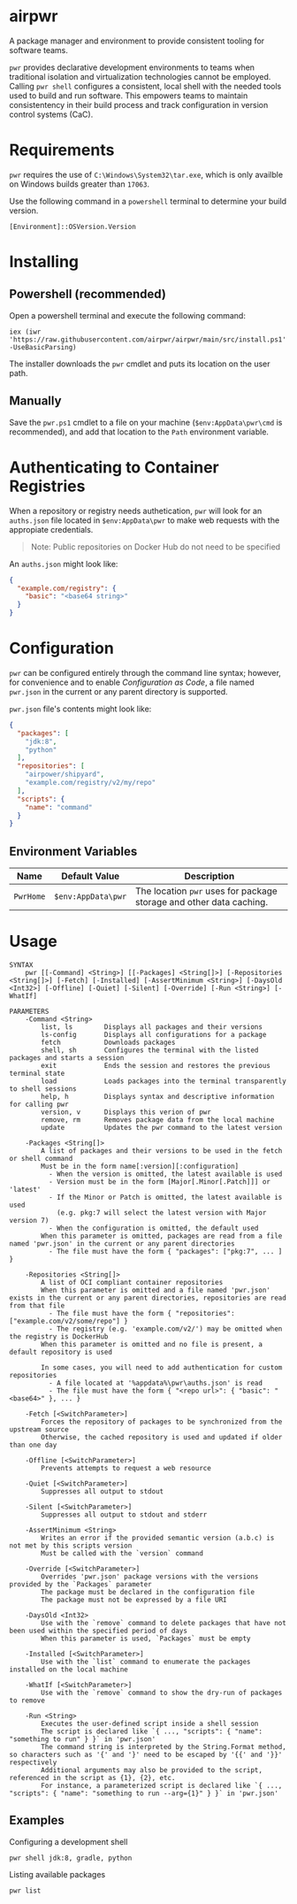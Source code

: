 # airpwr

A package manager and environment to provide consistent tooling for software teams.

`pwr` provides declarative development environments to teams when traditional isolation and virtualization technologies cannot be employed. Calling `pwr shell` configures a consistent, local shell with the needed tools used to build and run software. This empowers teams to maintain consistentency in their build process and track configuration in version control systems (CaC).

# Requirements

`pwr` requires the use of `C:\Windows\System32\tar.exe`, which is only availble on Windows builds greater than `17063`.

Use the following command in a `powershell` terminal to determine your build version.

	[Environment]::OSVersion.Version

# Installing

## Powershell (recommended)

Open a powershell terminal and execute the following command:

	iex (iwr 'https://raw.githubusercontent.com/airpwr/airpwr/main/src/install.ps1' -UseBasicParsing)

The installer downloads the `pwr` cmdlet and puts its location on the user path.

## Manually

Save the `pwr.ps1` cmdlet to a file on your machine (`$env:AppData\pwr\cmd` is recommended), and add that location to the `Path` environment variable.

# Authenticating to Container Registries

When a repository or registry needs authetication, `pwr` will look for an `auths.json` file located in `$env:AppData\pwr` to make web requests with the appropiate credentials.

> Note: Public repositories on Docker Hub do not need to be specified

An `auths.json` might look like:
```json
{
  "example.com/registry": {
    "basic": "<base64 string>"
  }
}
```

# Configuration

`pwr` can be configured entirely through the command line syntax; however, for convenience and to enable *Configuration as Code*, a file named `pwr.json` in the current or any parent directory is supported.

`pwr.json` file's contents might look like:

```json
{
  "packages": [
    "jdk:8",
    "python"
  ],
  "repositories": [
    "airpower/shipyard",
    "example.com/registry/v2/my/repo"
  ],
  "scripts": {
    "name": "command"
  }
}
```

## Environment Variables

Name | Default Value | Description
-- | -- | --
`PwrHome` | `$env:AppData\pwr` | The location `pwr` uses for package storage and other data caching.

# Usage

	SYNTAX
		pwr [[-Command] <String>] [[-Packages] <String[]>] [-Repositories <String[]>] [-Fetch] [-Installed] [-AssertMinimum <String>] [-DaysOld <Int32>] [-Offline] [-Quiet] [-Silent] [-Override] [-Run <String>] [-WhatIf]

	PARAMETERS
		-Command <String>
			list, ls		Displays all packages and their versions
			ls-config		Displays all configurations for a package
			fetch			Downloads packages
			shell, sh		Configures the terminal with the listed packages and starts a session
			exit			Ends the session and restores the previous terminal state
			load			Loads packages into the terminal transparently to shell sessions
			help, h			Displays syntax and descriptive information for calling pwr
			version, v		Displays this verion of pwr
			remove, rm		Removes package data from the local machine
			update			Updates the pwr command to the latest version

		-Packages <String[]>
			A list of packages and their versions to be used in the fetch or shell command
			Must be in the form name[:version][:configuration]
			  - When the version is omitted, the latest available is used
			  - Version must be in the form [Major[.Minor[.Patch]]] or 'latest'
			  - If the Minor or Patch is omitted, the latest available is used
				(e.g. pkg:7 will select the latest version with Major version 7)
			  - When the configuration is omitted, the default used
			When this parameter is omitted, packages are read from a file named 'pwr.json' in the current or any parent directories
			  - The file must have the form { "packages": ["pkg:7", ... ] }

		-Repositories <String[]>
			A list of OCI compliant container repositories
			When this parameter is omitted and a file named 'pwr.json' exists in the current or any parent directories, repositories are read from that file
			  - The file must have the form { "repositories": ["example.com/v2/some/repo"] }
			  - The registry (e.g. 'example.com/v2/') may be omitted when the registry is DockerHub
			When this parameter is omitted and no file is present, a default repository is used

			In some cases, you will need to add authentication for custom repositories
			  - A file located at '%appdata%\pwr\auths.json' is read
			  - The file must have the form { "<repo url>": { "basic": "<base64>" }, ... }

		-Fetch [<SwitchParameter>]
			Forces the repository of packages to be synchronized from the upstream source
			Otherwise, the cached repository is used and updated if older than one day

		-Offline [<SwitchParameter>]
			Prevents attempts to request a web resource

		-Quiet [<SwitchParameter>]
			Suppresses all output to stdout

		-Silent [<SwitchParameter>]
			Suppresses all output to stdout and stderr

		-AssertMinimum <String>
			Writes an error if the provided semantic version (a.b.c) is not met by this scripts version
			Must be called with the `version` command

		-Override [<SwitchParameter>]
			Overrides 'pwr.json' package versions with the versions provided by the `Packages` parameter
			The package must be declared in the configuration file
			The package must not be expressed by a file URI

		-DaysOld <Int32>
			Use with the `remove` command to delete packages that have not been used within the specified period of days
			When this parameter is used, `Packages` must be empty

		-Installed [<SwitchParameter>]
			Use with the `list` command to enumerate the packages installed on the local machine

		-WhatIf [<SwitchParameter>]
			Use with the `remove` command to show the dry-run of packages to remove

		-Run <String>
			Executes the user-defined script inside a shell session
			The script is declared like `{ ..., "scripts": { "name": "something to run" } }` in 'pwr.json'
			The command string is interpreted by the String.Format method, so characters such as '{' and '}' need to be escaped by '{{' and '}}' respectively
			Additional arguments may also be provided to the script, referenced in the script as {1}, {2}, etc.
			For instance, a parameterized script is declared like `{ ..., "scripts": { "name": "something to run --arg={1}" } }` in 'pwr.json'

## Examples

Configuring a development shell

	pwr shell jdk:8, gradle, python

Listing available packages

	pwr list
